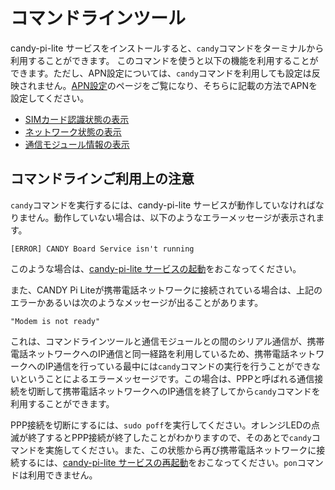# コマンドラインツール

candy-pi-lite サービスをインストールすると、`candy`コマンドをターミナルから利用することができます。
このコマンドを使うと以下の機能を利用することができます。ただし、APN設定については、`candy`コマンドを利用しても設定は反映されません。[APN設定](/configuration/apn.md)のページをご覧になり、そちらに記載の方法でAPNを設定してください。

  * [SIMカード認識状態の表示](sim.md)
  * [ネットワーク状態の表示](network.md)
  * [通信モジュール情報の表示](modem.md)

## コマンドラインご利用上の注意

`candy`コマンドを実行するには、candy-pi-lite サービスが動作していなければなりません。動作していない場合は、以下のようなエラーメッセージが表示されます。

```
[ERROR] CANDY Board Service isn't running
```

このような場合は、[candy-pi-lite サービスの起動](/service/start.md)をおこなってください。

また、CANDY Pi Liteが携帯電話ネットワークに接続されている場合は、上記のエラーかあるいは次のようなメッセージが出ることがあります。

```
"Modem is not ready"
```

これは、コマンドラインツールと通信モジュールとの間のシリアル通信が、携帯電話ネットワークへのIP通信と同一経路を利用しているため、携帯電話ネットワークへのIP通信を行っている最中には`candy`コマンドの実行を行うことができないということによるエラーメッセージです。この場合は、PPPと呼ばれる通信接続を切断して携帯電話ネットワークへのIP通信を終了してから`candy`コマンドを利用することができます。

PPP接続を切断にするには、`sudo poff`を実行してください。オレンジLEDの点滅が終了するとPPP接続が終了したことがわかりますので、そのあとで`candy`コマンドを実施してください。また、この状態から再び携帯電話ネットワークに接続するには、[candy-pi-lite サービスの再起動](/service/restart.md)をおこなってください。`pon`コマンドは利用できません。
